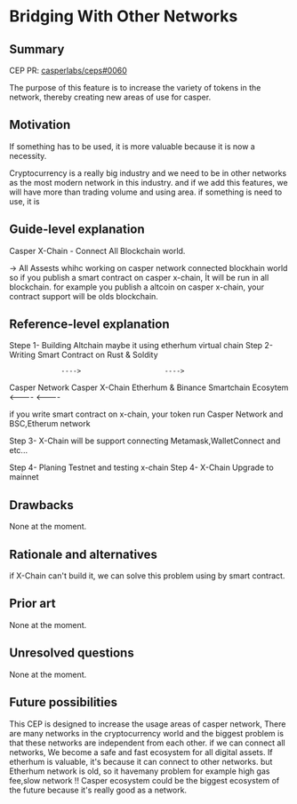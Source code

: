 # Bridging With Other Networks

## Summary

[summary]: #summary

CEP PR: [casperlabs/ceps#0060](https://github.com/casperlabs/ceps/pull/60)

The purpose of this feature is to increase the variety of tokens in the network, thereby creating new areas of use for casper.

## Motivation

[motivation]: #motivation


If something has to be used, it is more valuable because it is now a necessity.

Cryptocurrency is a really big industry and we need to be in other networks as the most modern network in this industry.
and if we add this features, we will have more than trading volume and using area.
if something is need to use, it is 

## Guide-level explanation

[guide-level-explanation]: #guide-level-explanation

Casper X-Chain - Connect All Blockchain world.

-> All Assests whihc working on casper network connected blockhain world so
if you publish a smart contract on casper x-chain, İt will be run in all blockchain.
for example you publish a altcoin on casper x-chain, your contract support will be olds blockchain.


## Reference-level explanation

[reference-level-explanation]: #reference-level-explanation

Stepe 1-
Building Altchain maybe it using etherhum virtual chain
Step 2-
Writing Smart Contract on Rust & Soldity

                 ---->                     ---->
Casper Network            Casper X-Chain            Etherhum & Binance Smartchain Ecosytem
                 <----                     <----
                 
if you write smart contract on x-chain, your token run Casper Network and BSC,Etherum network

Step 3-
X-Chain will be support connecting Metamask,WalletConnect and etc...

Step 4-
Planing Testnet and testing x-chain
Step 4-
X-Chain Upgrade to mainnet



## Drawbacks

[drawbacks]: #drawbacks

None at the moment.

## Rationale and alternatives

if X-Chain can't build it, we can solve this problem using by smart contract.

## Prior art

[prior-art]: #prior-art

None at the moment.

## Unresolved questions

[unresolved-questions]: #unresolved-questions

None at the moment.

## Future possibilities

[future-possibilities]: #future-possibilities

This CEP is designed to increase the usage areas of casper network, There are many networks in the cryptocurrency world and the biggest problem is that these networks are independent from each other.
if we can connect all networks, We become a safe and fast ecosystem for all digital assets.
If etherhum is valuable, it's because it can connect to other networks. but Etherhum network is old, so it havemany problem for example high gas fee,slow network
!! Casper ecosystem could be the biggest ecosystem of the future because it's really good as a network.



